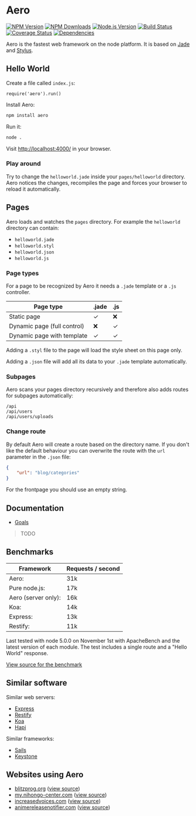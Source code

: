 # Aero

[![NPM Version][npm-image]][npm-url]
[![NPM Downloads][downloads-image]][downloads-url]
[![Node.js Version][node-version-image]][node-version-url]
[![Build Status][travis-image]][travis-url]
[![Coverage Status][coveralls-image]][coveralls-url]
[![Dependencies][dependencies-image]][dependencies-url]

Aero is the fastest web framework on the node platform. It is based on [Jade](http://jade-lang.com/) and [Stylus](https://learnboost.github.io/stylus/).

## Hello World

Create a file called `index.js`:

```node
require('aero').run()
```

Install Aero:

```bash
npm install aero
```

Run it:

```bash
node .
```

Visit [http://localhost:4000/](http://localhost:4000/) in your browser.

### Play around

Try to change the `helloworld.jade` inside your `pages/helloworld` directory. Aero notices the changes, recompiles the page and forces your browser to reload it automatically.

## Pages

Aero loads and watches the `pages` directory. For example the `helloworld` directory can contain:

* `helloworld.jade`
* `helloworld.styl`
* `helloworld.json`
* `helloworld.js`

### Page types

For a page to be recognized by Aero it needs a `.jade` template or a `.js` controller.

Page type                   | .jade | .js
--------------------------- | ------|-----
Static page                 | ✓     | ❌
Dynamic page (full control) | ❌     | ✓
Dynamic page with template  | ✓     | ✓

Adding a `.styl` file to the page will load the style sheet on this page only.

Adding a `.json` file will add all its data to your `.jade` template automatically.

### Subpages

Aero scans your pages directory recursively and therefore also adds routes for subpages automatically:

```
/api
/api/users
/api/users/uploads
```

### Change route

By default Aero will create a route based on the directory name. If you don't like the default behaviour you can overwrite the route with the `url` parameter in the `.json` file:

```json
{
	"url": "blog/categories"
}
```

For the frontpage you should use an empty string.

## Documentation

* [Goals](https://github.com/blitzprog/aero/blob/master/docs/goals.md)

> TODO

## Benchmarks

Framework           | Requests / second
------------------- | -----------------
Aero:               | 31k
Pure node.js:       | 17k
Aero (server only): | 16k
Koa:                | 14k
Express:            | 13k
Restify:            | 11k

Last tested with node 5.0.0 on November 1st with ApacheBench and the latest version of each module. The test includes a single route and a "Hello World" response.

[View source for the benchmark](https://github.com/blitzprog/webserver-benchmarks)

## Similar software

Similar web servers:

* [Express](http://expressjs.com/)
* [Restify](http://mcavage.me/node-restify/)
* [Koa](http://koajs.com/)
* [Hapi](http://hapijs.com/)

Similar frameworks:

* [Sails](http://sailsjs.org/)
* [Keystone](http://keystonejs.com/)

## Websites using Aero

* [blitzprog.org](http://blitzprog.org) ([view source](https://github.com/blitzprog/blitzprog.org))
* [my.nihongo-center.com](http://my.nihongo-center.com) ([view source](https://github.com/blitzprog/nihongo-center.com))
* [increasedvoices.com](http://increasedvoices.com) ([view source](https://github.com/blitzprog/increasedvoices.com))
* [animereleasenotifier.com](https://animereleasenotifier.com) ([view source](https://github.com/blitzprog/animereleasenotifier.com))

[npm-image]: https://img.shields.io/npm/v/aero.svg
[npm-url]: https://npmjs.org/package/aero
[node-version-image]: https://img.shields.io/node/v/aero.svg
[node-version-url]: http://nodejs.org/download/
[travis-image]: https://img.shields.io/travis/blitzprog/aero/master.svg
[travis-url]: https://travis-ci.org/blitzprog/aero
[coveralls-image]: https://img.shields.io/coveralls/blitzprog/aero/master.svg
[coveralls-url]: https://coveralls.io/r/blitzprog/aero?branch=master
[downloads-image]: https://img.shields.io/npm/dm/aero.svg
[downloads-url]: https://npmjs.org/package/aero
[dependencies-image]: https://david-dm.org/blitzprog/aero.svg
[dependencies-url]: https://david-dm.org/blitzprog/aero